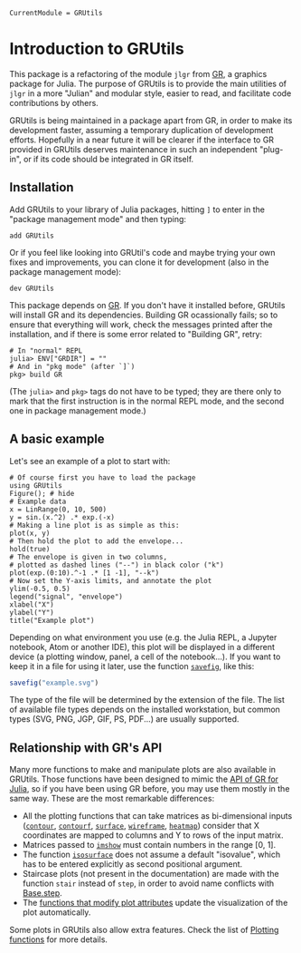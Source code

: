 ```@meta
CurrentModule = GRUtils
```
# Introduction to GRUtils

This package is a refactoring of the module `jlgr` from [GR](https://github.com/jheinen/GR.jl), a graphics package for Julia. The purpose of GRUtils is to provide the main utilities of `jlgr` in a more "Julian" and modular style, easier to read, and facilitate code contributions by others.

GRUtils is being maintained in a package apart from GR, in order to make its development faster, assuming a temporary duplication of development efforts. Hopefully in a near future it will be clearer if the interface to GR provided in GRUtils deserves maintenance in such an independent "plug-in", or if its code should be integrated in GR itself.

## Installation

Add GRUtils to your library of Julia packages, hitting `]` to enter in the "package management mode" and then typing:

```julia-repl
add GRUtils
```

Or if you feel like looking into GRUtil's code and maybe trying your own fixes and improvements, you can clone it for development (also in the package management mode):

```julia-repl
dev GRUtils
```

This package depends on [GR](https://github.com/jheinen/GR.jl). If you don't have it installed before, GRUtils will install GR and its dependencies. Building GR ocassionally fails; so to ensure that everything will work, check the messages printed after the installation, and if there is some error related to "Building GR", retry:

```julia-repl
# In "normal" REPL
julia> ENV["GRDIR"] = ""
# And in "pkg mode" (after `]`)
pkg> build GR
```

(The `julia>` and `pkg>` tags do not have to be typed; they are there only to mark that the first instruction is in the normal REPL mode, and the second one in package management mode.)

## A basic example

Let's see an example of a plot to start with:

```@example plot
# Of course first you have to load the package
using GRUtils
Figure(); # hide
# Example data
x = LinRange(0, 10, 500)
y = sin.(x.^2) .* exp.(-x)
# Making a line plot is as simple as this:
plot(x, y)
# Then hold the plot to add the envelope...
hold(true)
# The envelope is given in two columns,
# plotted as dashed lines ("--") in black color ("k")
plot(exp.(0:10).^-1 .* [1 -1], "--k")
# Now set the Y-axis limits, and annotate the plot
ylim(-0.5, 0.5)
legend("signal", "envelope")
xlabel("X")
ylabel("Y")
title("Example plot")
```

Depending on what environment you use (e.g. the Julia REPL, a Jupyter notebook, Atom or another IDE), this plot will be displayed in a different device (a plotting window, panel, a cell of the notebook...). If you want to keep it in a file for using it later, use the function [`savefig`](@ref), like this:

```julia
savefig("example.svg")
```

The type of the file will be determined by the extension of the file. The list of available file types depends on the installed workstation, but common types (SVG, PNG, JGP, GIF, PS, PDF...) are usually supported.

## Relationship with GR's API

Many more functions to make and manipulate plots are also available in GRUtils. Those functions have been designed to mimic the [API of GR for Julia](https://gr-framework.org/julia-jlgr.html), so if you have been using GR before, you may use them mostly in the same way. These are the most remarkable differences:

* All the plotting functions that can take matrices as bi-dimensional inputs ([`contour`](https://gr-framework.org/julia-jlgr.html#contour-0315ff05d8f2652c7841da75a23d12e6), [`contourf`](https://gr-framework.org/julia-jlgr.html#contourf-0315ff05d8f2652c7841da75a23d12e6), [`surface`](https://gr-framework.org/julia-jlgr.html#surface-0315ff05d8f2652c7841da75a23d12e6), [`wireframe`](https://gr-framework.org/julia-jlgr.html#wireframe-0315ff05d8f2652c7841da75a23d12e6), [`heatmap`](https://gr-framework.org/julia-jlgr.html#heatmap-849ebfcad83c4c0251a8873748f01036)) consider that X coordinates are mapped to columns and Y to rows of the input matrix.
* Matrices passed to [`imshow`](https://gr-framework.org/julia-jlgr.html#imshow-404f4e72a2ec356c3761e3179229e416) must contain numbers in the range [0, 1].
* The function [`isosurface`](https://gr-framework.org/julia-jlgr.html#isosurface-9dc1a07a54ce78fad39dc8646c1e8482) does not assume a default "isovalue", which has to be entered explicitly as second positional argument.
* Staircase plots (not present in the documentation) are made with the function `stair` instead of `step`, in order to avoid name conflicts with [Base.step](https://docs.julialang.org/en/latest/base/collections/#Base.step).
* The [functions that modify plot attributes](https://gr-framework.org/julia-jlgr.html#attribute-functions) update the visualization of the plot automatically.

Some plots in GRUtils also allow extra features. Check the list of [Plotting functions](@ref) for more details.
